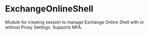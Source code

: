 # ExchangeOnlineShell
Module for creating session to manage Exchange Online Shell with or without Proxy Settings. Supports MFA.
